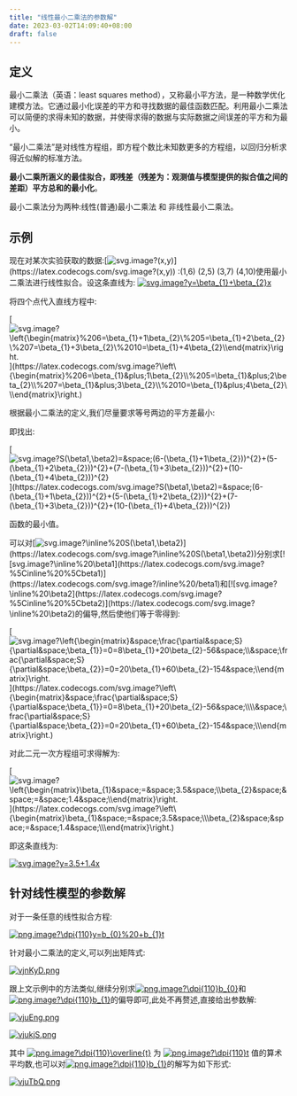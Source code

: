 ```yaml
---
title: "线性最小二乘法的参数解"
date: 2023-03-02T14:09:40+08:00
draft: false
---
```


## 定义

最小二乘法（英语：least squares method），又称最小平方法，是一种数学优化建模方法。它通过最小化误差的平方和寻找数据的最佳函数匹配。利用最小二乘法可以简便的求得未知的数据，并使得求得的数据与实际数据之间误差的平方和为最小。

“最小二乘法”是对线性方程组，即方程个数比未知数更多的方程组，以回归分析求得近似解的标准方法。

**最小二乘所涵义的最佳拟合，即残差（残差为：观测值与模型提供的拟合值之间的差距）平方总和的最小化**。

最小二乘法分为两种:线性(普通)最小二乘法 和 非线性最小二乘法。

## 示例

现在对某次实验获取的数据:[![svg.image?(x,y)](https://latex.codecogs.com/svg.image?(x,y))](https://latex.codecogs.com/svg.image?(x,y)) :(1,6) (2,5) (3,7) (4,10)使用最小二乘法进行线性拟合。设这条直线为: [![svg.image?y=\beta_{1}+\beta_{2}x](https://latex.codecogs.com/svg.image?y=%5Cbeta_%7B1%7D+%5Cbeta_%7B2%7Dx)](https://latex.codecogs.com/svg.image?y=\beta_{1}+\beta_{2}x)

将四个点代入直线方程中:

[![svg.image?\left\{\begin{matrix}%206=\beta_{1}+1\beta_{2}\\%205=\beta_{1}+2\beta_{2}\\%207=\beta_{1}+3\beta_{2}\\%2010=\beta_{1}+4\beta_{2}\\\end{matrix}\right.](https://latex.codecogs.com/svg.image?%5Cleft%5C%7B%5Cbegin%7Bmatrix%7D%206=%5Cbeta_%7B1%7D+1%5Cbeta_%7B2%7D%5C%5C%205=%5Cbeta_%7B1%7D+2%5Cbeta_%7B2%7D%5C%5C%207=%5Cbeta_%7B1%7D+3%5Cbeta_%7B2%7D%5C%5C%2010=%5Cbeta_%7B1%7D+4%5Cbeta_%7B2%7D%5C%5C%5Cend%7Bmatrix%7D%5Cright.)](https://latex.codecogs.com/svg.image?\left\{\begin{matrix}%206=\beta_{1}&plus;1\beta_{2}\\%205=\beta_{1}&plus;2\beta_{2}\\%207=\beta_{1}&plus;3\beta_{2}\\%2010=\beta_{1}&plus;4\beta_{2}\\\end{matrix}\right.)

根据最小二乘法的定义,我们尽量要求等号两边的平方差最小:

即找出:

[![svg.image?S(\beta1,\beta2)=&space;(6-(\beta_{1}+1\beta_{2}))^{2}+(5-(\beta_{1}+2\beta_{2}))^{2}+(7-(\beta_{1}+3\beta_{2}))^{2}+(10-(\beta_{1}+4\beta_{2}))^{2}](https://latex.codecogs.com/svg.image?S(%5Cbeta1,%5Cbeta2)=&space;(6-(%5Cbeta_%7B1%7D+1%5Cbeta_%7B2%7D))%5E%7B2%7D+(5-(%5Cbeta_%7B1%7D+2%5Cbeta_%7B2%7D))%5E%7B2%7D+(7-(%5Cbeta_%7B1%7D+3%5Cbeta_%7B2%7D))%5E%7B2%7D+(10-(%5Cbeta_%7B1%7D+4%5Cbeta_%7B2%7D))%5E%7B2%7D)](https://latex.codecogs.com/svg.image?S(\beta1,\beta2)=&space;(6-(\beta_{1}+1\beta_{2}))^{2}+(5-(\beta_{1}+2\beta_{2}))^{2}+(7-(\beta_{1}+3\beta_{2}))^{2}+(10-(\beta_{1}+4\beta_{2}))^{2})

函数的最小值。

可以对[![svg.image?\inline%20S(\beta1,\beta2)](https://latex.codecogs.com/svg.image?%5Cinline%20S(%5Cbeta1,%5Cbeta2))](https://latex.codecogs.com/svg.image?\inline%20S(\beta1,\beta2))分别求[![svg.image?\inline%20\beta1](https://latex.codecogs.com/svg.image?%5Cinline%20%5Cbeta1)](https://latex.codecogs.com/svg.image?/inline%20/beta1)和[![svg.image?\inline%20\beta2](https://latex.codecogs.com/svg.image?%5Cinline%20%5Cbeta2)](https://latex.codecogs.com/svg.image?\inline%20\beta2)的偏导,然后使他们等于零得到:

[![svg.image?\left\{\begin{matrix}&space;\frac{\partial&space;S}{\partial&space;\beta_{1}}=0=8\beta_{1}+20\beta_{2}-56&space;\\\\&space;\frac{\partial&space;S}{\partial&space;\beta_{2}}=0=20\beta_{1}+60\beta_{2}-154&space;\\\end{matrix}\right.](https://latex.codecogs.com/svg.image?%5Cleft%5C%7B%5Cbegin%7Bmatrix%7D&space;%5Cfrac%7B%5Cpartial&space;S%7D%7B%5Cpartial&space;%5Cbeta_%7B1%7D%7D=0=8%5Cbeta_%7B1%7D+20%5Cbeta_%7B2%7D-56&space;%5C%5C%5C%5C&space;%5Cfrac%7B%5Cpartial&space;S%7D%7B%5Cpartial&space;%5Cbeta_%7B2%7D%7D=0=20%5Cbeta_%7B1%7D+60%5Cbeta_%7B2%7D-154&space;%5C%5C%5Cend%7Bmatrix%7D%5Cright.)](https://latex.codecogs.com/svg.image?\left\{\begin{matrix}&space;\frac{\partial&space;S}{\partial&space;\beta_{1}}=0=8\beta_{1}+20\beta_{2}-56&space;\\\\&space;\frac{\partial&space;S}{\partial&space;\beta_{2}}=0=20\beta_{1}+60\beta_{2}-154&space;\\\end{matrix}\right.)

对此二元一次方程组可求得解为:

[![svg.image?\left\{\begin{matrix}\beta_{1}&space;=&space;3.5&space;\\\beta_{2}&space;&space;=&space;1.4&space;\\\end{matrix}\right.](https://latex.codecogs.com/svg.image?%5Cleft%5C%7B%5Cbegin%7Bmatrix%7D%5Cbeta_%7B1%7D&space;=&space;3.5&space;%5C%5C%5Cbeta_%7B2%7D&space;&space;=&space;1.4&space;%5C%5C%5Cend%7Bmatrix%7D%5Cright.)](https://latex.codecogs.com/svg.image?\left\{\begin{matrix}\beta_{1}&space;=&space;3.5&space;\\\beta_{2}&space;&space;=&space;1.4&space;\\\end{matrix}\right.)

即这条直线为:

[![svg.image?y=3.5+1.4x](https://latex.codecogs.com/svg.image?y=3.5+1.4x)](https://latex.codecogs.com/svg.image?y=3.5+1.4x)

## 针对线性模型的参数解

对于一条任意的线性拟合方程:

[![png.image?\dpi{110}y=b_{0}%20+b_{1}t](https://latex.codecogs.com/png.image?%5Cdpi%7B110%7Dy=b_%7B0%7D%20+b_%7B1%7Dt)](https://latex.codecogs.com/png.image?\dpi{110}y=b_{0}%20+b_{1}t)

针对最小二乘法的定义,可以列出矩阵式:

[![vjnKyD.png](https://s1.ax1x.com/2022/09/13/vjnKyD.png)](https://s1.ax1x.com/2022/09/13/vjnKyD.png)

跟上文示例中的方法类似,继续分别求[![png.image?\dpi{110}b_{0}](https://latex.codecogs.com/png.image?%5Cdpi%7B110%7Db_%7B0%7D)](https://latex.codecogs.com/png.image?\dpi{110}b_{0})和[![png.image?\dpi{110}b_{1}](https://latex.codecogs.com/png.image?%5Cdpi%7B110%7Db_%7B1%7D)](https://latex.codecogs.com/png.image?\dpi{110}b_{1})的偏导即可,此处不再赘述,直接给出参数解:

[![vjuEng.png](https://s1.ax1x.com/2022/09/13/vjuEng.png)](https://s1.ax1x.com/2022/09/13/vjuEng.png)

[![vjukjS.png](https://s1.ax1x.com/2022/09/13/vjukjS.png)](https://s1.ax1x.com/2022/09/13/vjukjS.png)

其中 [![png.image?\dpi{110}\overline{t}](https://latex.codecogs.com/png.image?%5Cdpi%7B110%7D%5Coverline%7Bt%7D)](https://latex.codecogs.com/png.image?\dpi{110}\overline{t}) 为 [![png.image?\dpi{110}t](https://latex.codecogs.com/png.image?%5Cdpi%7B110%7Dt)](https://latex.codecogs.com/png.image?\dpi{110}t) 值的算术平均数,也可以对[![png.image?\dpi{110}b_{1}](https://latex.codecogs.com/png.image?%5Cdpi%7B110%7Db_%7B1%7D)](https://latex.codecogs.com/png.image?\dpi{110}b_{1})的解写为如下形式:

[![vjuTbQ.png](https://s1.ax1x.com/2022/09/13/vjuTbQ.png)](https://s1.ax1x.com/2022/09/13/vjuTbQ.png)